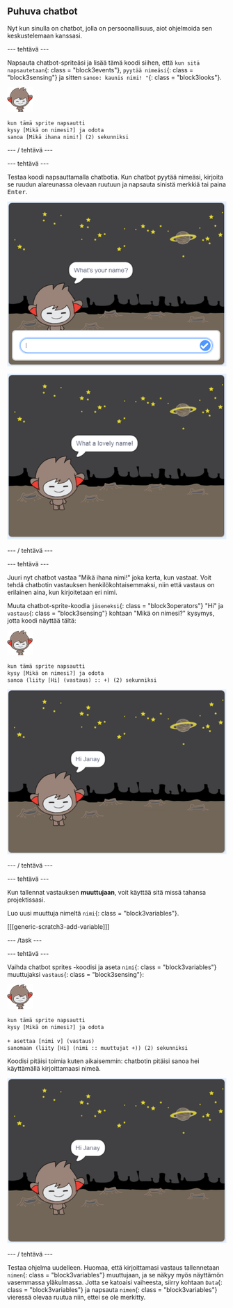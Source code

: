 ## Puhuva chatbot

Nyt kun sinulla on chatbot, jolla on persoonallisuus, aiot ohjelmoida sen keskustelemaan kanssasi.

\--- tehtävä \---

Napsauta chatbot-spriteäsi ja lisää tämä koodi siihen, että `kun sitä napsautetaan`{: class = "block3events"}, `pyytää nimeäsi`{: class = "block3sensing"} ja sitten `sanoo: kaunis nimi! "`{: class = "block3looks"}.

![nano sprite](images/nano-sprite.png)

```blocks3
kun tämä sprite napsautti
kysy [Mikä on nimesi?] ja odota
sanoa [Mikä ihana nimi!] (2) sekunniksi
```

\--- / tehtävä \---

\--- tehtävä \---

Testaa koodi napsauttamalla chatbotia. Kun chatbot pyytää nimeäsi, kirjoita se ruudun alareunassa olevaan ruutuun ja napsauta sinistä merkkiä tai paina <kbd>Enter</kbd>.

![ChatBot-vastauksen testaus](images/chatbot-ask-test1.png)

![ChatBot-vastauksen testaus](images/chatbot-ask-test2.png)

\--- / tehtävä \---

\--- tehtävä \---

Juuri nyt chatbot vastaa "Mikä ihana nimi!" joka kerta, kun vastaat. Voit tehdä chatbotin vastauksen henkilökohtaisemmaksi, niin että vastaus on erilainen aina, kun kirjoitetaan eri nimi.

Muuta chatbot-sprite-koodia `jäseneksi`{: class = "block3operators"} "Hi" ja `vastaus`{: class = "block3sensing"} kohtaan "Mikä on nimesi?" kysymys, jotta koodi näyttää tältä:

![nano sprite](images/nano-sprite.png)

```blocks3
kun tämä sprite napsautti
kysy [Mikä on nimesi?] ja odota
sanoa (liity [Hi] (vastaus) :: +) (2) sekunniksi
```

![Henkilökohtaisen vastauksen testaaminen](images/chatbot-answer-test.png)

\--- / tehtävä \---

\--- tehtävä \---

Kun tallennat vastauksen **muuttujaan**, voit käyttää sitä missä tahansa projektissasi.

Luo uusi muuttuja nimeltä `nimi`{: class = "block3variables"}.

[[[generic-scratch3-add-variable]]]

\--- /task \---

\--- tehtävä \---

Vaihda chatbot sprites -koodisi ja aseta `nimi`{: class = "block3variables"} muuttujaksi `vastaus`{: class = "block3sensing"}:

![nano sprite](images/nano-sprite.png)

```blocks3
kun tämä sprite napsautti
kysy [Mikä on nimesi?] ja odota

+ asettaa [nimi v] (vastaus)
sanomaan (liity [Hi] (nimi :: muuttujat +)) (2) sekunniksi
```

Koodisi pitäisi toimia kuten aikaisemmin: chatbotin pitäisi sanoa hei käyttämällä kirjoittamaasi nimeä.

![Henkilökohtaisen vastauksen testaaminen](images/chatbot-answer-test.png)

\--- / tehtävä \---

Testaa ohjelma uudelleen. Huomaa, että kirjoittamasi vastaus tallennetaan `nimen`{: class = "block3variables"} muuttujaan, ja se näkyy myös näyttämön vasemmassa yläkulmassa. Jotta se katoaisi vaiheesta, siirry kohtaan `Data`{: class = "block3variables"} ja napsauta `nimen`{: class = "block3variables"} vieressä olevaa ruutua niin, ettei se ole merkitty.
